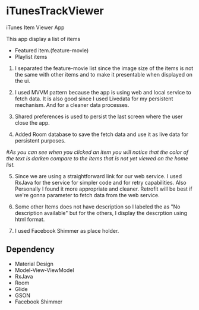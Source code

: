 # iTunesTrackViewer
 iTunes Item Viewer App
 
 This app display a list of items
 * Featured item.(feature-movie)
 * Playlist items
 
 1. I separated the feature-movie list since the image size of the items is not the same with other items and to make it presentable when displayed on the ui.
 
 2. I used MVVM pattern because the app is using web and local service to fetch data. It is also good since I used Livedata for my persistent mechanism. And for a cleaner data processes.
 
 3. Shared preferences is used to persist the last screen where the user close the app.
 
 4. Added Room database to save the fetch data and use it as live data for persistent purposes.
 
   #_As you can see when you clicked an item you will notice that the color of the text is darken compare to the items that is not yet viewed on the home list._

5. Since we are using a straightforward link for our web service. I used RxJava for the service for simpler code and for retry capabilities. Also Personally I found it more appropriate and cleaner. Retrofit will be best if we're gonna parameter to fetch data from the web service.

6. Some other Items does not have description so I labeled the as "No description available" but for the others, I display the descrption using html format.

7. I used Facebook Shimmer as place holder.
 

## Dependency
 * Material Design
 * Model-View-ViewModel
 * RxJava
 * Room
 * Glide
 * GSON
 * Facebook Shimmer
